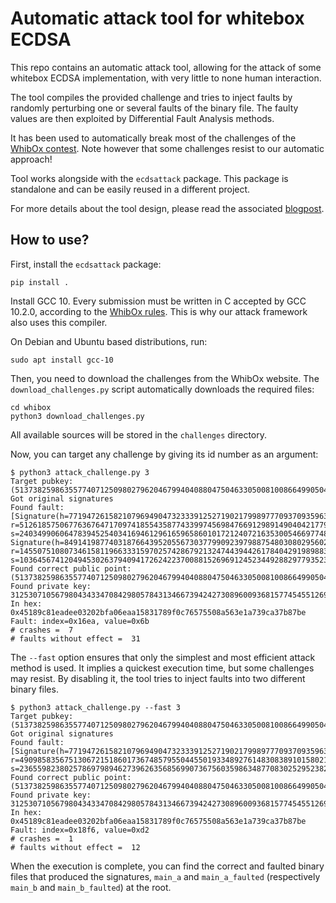 # Automatic attack tool for whitebox ECDSA

This repo contains an automatic attack tool, allowing for the attack of some whitebox ECDSA implementation, with very little to none human interaction.

The tool compiles the provided challenge and tries to inject faults by randomly perturbing one or several faults of the binary file. The faulty values are then exploited by Differential Fault Analysis methods.

It has been used to automatically break most of the challenges of the [WhibOx contest](https://whibox.io/contests/2021/). Note however that some challenges resist to our automatic approach!

Tool works alongside with the `ecdsattack` package. This package is standalone and can be easily reused in a different project.

For more details about the tool design, please read the associated [blogpost](https://blog.ledger.com/whitebox_ecdsa/).

## How to use?

First, install the `ecdsattack` package:

```shell
pip install .
```

Install GCC 10. Every submission must be written in C accepted by GCC 10.2.0, according to the [WhibOx rules](https://whibox.io/contests/2021/rules). This is why our attack framework also uses this compiler.

On Debian and Ubuntu based distributions, run:

```shell
sudo apt install gcc-10
```

Then, you need to download the challenges from the WhibOx website.
The `download_challenges.py` script automatically downloads the required files:

```shell
cd whibox
python3 download_challenges.py
```

All available sources will be stored in the `challenges` directory.

Now, you can target any challenge by giving its id number as an argument:

```shell
$ python3 attack_challenge.py 3
Target pubkey: (51373825986355774071250980279620467994040880475046330500810086649905043895940,24310311305488748994553138095599191243412933863929305440484464503786399707769)
Got original signatures
Found fault: [Signature(h=77194726158210796949047323339125271902179989777093709359638389338608753093290, r=51261857506776367647170974185543587743399745698476691298914904042177902976601, s=24034990606478394525403416946129616596586010172124072163530054669774869469257), Signature(h=84914198774031876643952055673037799092397988754803080295602228272469628402619, r=14550751080734615811966333159702574286792132474439442617840429198988393190538, s=103645674120494530263794094172624223700881526969124523449288297793523532913381)]
Found correct public point: (51373825986355774071250980279620467994040880475046330500810086649905043895940,24310311305488748994553138095599191243412933863929305440484464503786399707769)
Found private key: 31253071056798043433470842980578431346673942427308960093681577454551269345214
In hex: 0x45189c81eadee03202bfa06eaa15831789f0c76575508a563e1a739ca37b87be
Fault: index=0x16ea, value=0x6b
# crashes =  7
# faults without effect =  31
```

The ```--fast``` option ensures that only the simplest and most efficient attack method is used. It implies a quickest execution time, but some challenges may resist. By disabling it, the tool tries to inject faults into two different binary files.

```shell
$ python3 attack_challenge.py --fast 3
Target pubkey: (51373825986355774071250980279620467994040880475046330500810086649905043895940,24310311305488748994553138095599191243412933863929305440484464503786399707769)
Got original signatures
Found fault: [Signature(h=77194726158210796949047323339125271902179989777093709359638389338608753093290, r=49098583567513067215186017367485795504455019334892761483083891015802167749698, s=23655982380257869798946273962635685699073675603598634877083025295238220904608)]
Found correct public point: (51373825986355774071250980279620467994040880475046330500810086649905043895940,24310311305488748994553138095599191243412933863929305440484464503786399707769)
Found private key: 31253071056798043433470842980578431346673942427308960093681577454551269345214
In hex: 0x45189c81eadee03202bfa06eaa15831789f0c76575508a563e1a739ca37b87be
Fault: index=0x18f6, value=0xd2
# crashes =  1
# faults without effect =  12
```

When the execution is complete, you can find the correct and faulted binary files that produced the signatures, ```main_a``` and ```main_a_faulted``` (respectively ```main_b``` and ```main_b_faulted```) at the root.
